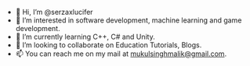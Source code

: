 - 👋 Hi, I’m @serzaxlucifer
- 👀 I’m interested in software development, machine learning and game development.
- 🌱 I’m currently learning C++, C# and Unity.
- 💞️ I’m looking to collaborate on Education Tutorials, Blogs.
- 📫 You can reach me on my mail at mukulsinghmalik@gmail.com.

<!---
serzaxlucifer/serzaxlucifer is a ✨ special ✨ repository because its `README.md` (this file) appears on your GitHub profile.
You can click the Preview link to take a look at your changes.
--->
